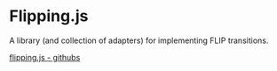 Flipping.js
===

A library (and collection of adapters) for implementing FLIP transitions.

[flipping.js - githubs](https://github.com/davidkpiano/flipping)
